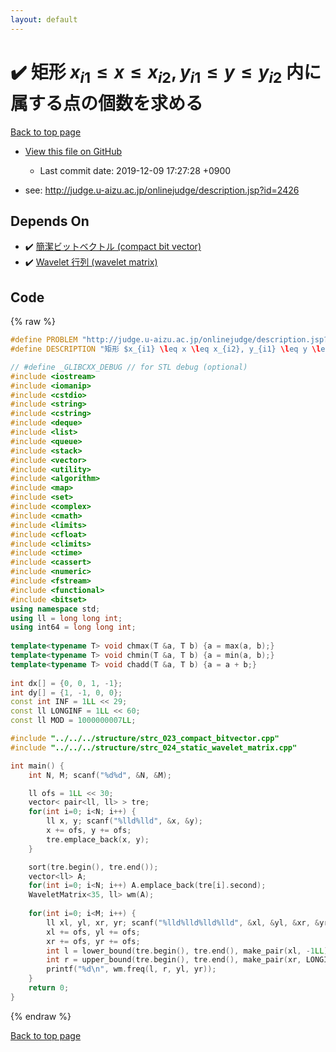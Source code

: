 ```yaml
---
layout: default
---
```


<!-- mathjax config similar to math.stackexchange -->
<script type="text/javascript" async
  src="https://cdnjs.cloudflare.com/ajax/libs/mathjax/2.7.5/MathJax.js?config=TeX-MML-AM_CHTML">
</script>
<script type="text/x-mathjax-config">
  MathJax.Hub.Config({
    TeX: { equationNumbers: { autoNumber: "AMS" }},
    tex2jax: {
      inlineMath: [ ['$','$'] ],
      processEscapes: true
    },
    "HTML-CSS": { matchFontHeight: false },
    displayAlign: "left",
    displayIndent: "2em"
  });
</script>

<script type="text/javascript" src="https://cdnjs.cloudflare.com/ajax/libs/jquery/3.4.1/jquery.min.js"></script>
<script src="https://cdn.jsdelivr.net/npm/jquery-balloon-js@1.1.2/jquery.balloon.min.js" integrity="sha256-ZEYs9VrgAeNuPvs15E39OsyOJaIkXEEt10fzxJ20+2I=" crossorigin="anonymous"></script>
<script type="text/javascript" src="../../../../assets/js/copy-button.js"></script>
<link rel="stylesheet" href="../../../../assets/css/copy-button.css" />


# :heavy_check_mark: 矩形 $x_{i1} \leq x \leq x_{i2}, y_{i1} \leq y \leq y_{i2}$ 内に属する点の個数を求める
<a href="../../../../index.html">Back to top page</a>

* <a href="{{ site.github.repository_url }}/blob/master/verifying_test/AOJ/2426/static_wavelet_matrix.test.cpp">View this file on GitHub</a>
    - Last commit date: 2019-12-09 17:27:28 +0900


* see: <a href="http://judge.u-aizu.ac.jp/onlinejudge/description.jsp?id=2426">http://judge.u-aizu.ac.jp/onlinejudge/description.jsp?id=2426</a>


## Depends On
* :heavy_check_mark: <a href="../../../../library/structure/strc_023_compact_bitvector.cpp.html">簡潔ビットベクトル (compact bit vector)</a>
* :heavy_check_mark: <a href="../../../../library/structure/strc_024_static_wavelet_matrix.cpp.html">Wavelet 行列 (wavelet matrix)</a>


## Code
{% raw %}
```cpp
#define PROBLEM "http://judge.u-aizu.ac.jp/onlinejudge/description.jsp?id=2426"
#define DESCRIPTION "矩形 $x_{i1} \leq x \leq x_{i2}, y_{i1} \leq y \leq y_{i2}$ 内に属する点の個数を求める"

// #define _GLIBCXX_DEBUG // for STL debug (optional)
#include <iostream>
#include <iomanip>
#include <cstdio>
#include <string>
#include <cstring>
#include <deque>
#include <list>
#include <queue>
#include <stack>
#include <vector>
#include <utility>
#include <algorithm>
#include <map>
#include <set>
#include <complex>
#include <cmath>
#include <limits>
#include <cfloat>
#include <climits>
#include <ctime>
#include <cassert>
#include <numeric>
#include <fstream>
#include <functional>
#include <bitset>
using namespace std;
using ll = long long int;
using int64 = long long int;
 
template<typename T> void chmax(T &a, T b) {a = max(a, b);}
template<typename T> void chmin(T &a, T b) {a = min(a, b);}
template<typename T> void chadd(T &a, T b) {a = a + b;}
 
int dx[] = {0, 0, 1, -1};
int dy[] = {1, -1, 0, 0};
const int INF = 1LL << 29;
const ll LONGINF = 1LL << 60;
const ll MOD = 1000000007LL;

#include "../../../structure/strc_023_compact_bitvector.cpp"
#include "../../../structure/strc_024_static_wavelet_matrix.cpp"

int main() {
    int N, M; scanf("%d%d", &N, &M);

    ll ofs = 1LL << 30;
    vector< pair<ll, ll> > tre;
    for(int i=0; i<N; i++) {
        ll x, y; scanf("%lld%lld", &x, &y);
        x += ofs, y += ofs;
        tre.emplace_back(x, y);
    }

    sort(tre.begin(), tre.end());
    vector<ll> A;
    for(int i=0; i<N; i++) A.emplace_back(tre[i].second);
    WaveletMatrix<35, ll> wm(A);
    
    for(int i=0; i<M; i++) {
        ll xl, yl, xr, yr; scanf("%lld%lld%lld%lld", &xl, &yl, &xr, &yr);
        xl += ofs, yl += ofs;
        xr += ofs, yr += ofs;
        int l = lower_bound(tre.begin(), tre.end(), make_pair(xl, -1LL)) - tre.begin();
        int r = upper_bound(tre.begin(), tre.end(), make_pair(xr, LONGINF)) - tre.begin();
        printf("%d\n", wm.freq(l, r, yl, yr));
    }
    return 0;
}

```
{% endraw %}

<a href="../../../../index.html">Back to top page</a>

